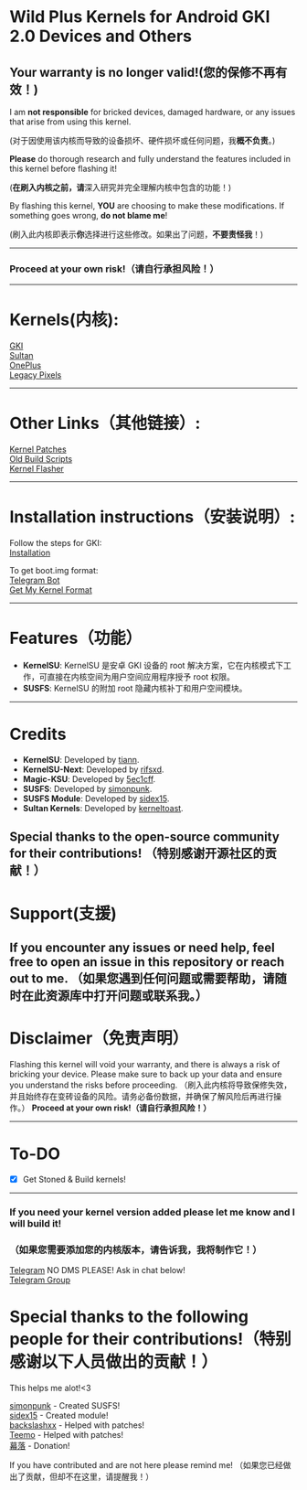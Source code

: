 # Wild Plus Kernels for Android GKI 2.0 Devices and Others

## Your warranty is no longer valid!(您的保修不再有效！)

I am **not responsible** for bricked devices, damaged hardware, or any issues that arise from using this kernel.

(对于因使用该内核而导致的设备损坏、硬件损坏或任何问题，我**概不负责**。)

**Please** do thorough research and fully understand the features included in this kernel before flashing it!

\(**在刷入内核之前，请**深入研究并完全理解内核中包含的功能！\)

By flashing this kernel, **YOU** are choosing to make these modifications. If something goes wrong, **do not blame me**!

\(刷入此内核即表示**你**选择进行这些修改。如果出了问题，**不要责怪我**！)

---

### Proceed at your own risk!（请自行承担风险！）

---

# Kernels(内核):
 
[GKI](https://github.com/WildPlusKernel/GKI_KernelSU_SUSFS)  
[Sultan](https://github.com/WildPlusKernel/Sultan_KernelSU_SUSFS)  
[OnePlus](https://github.com/WildPlusKernel/OnePlus_KernelSU_SUSFS)  
[Legacy Pixels](https://github.com/WildPlusKernel/Pixel_KernelSU_SUSFS)  

---

# Other Links（其他链接）:

[Kernel Patches](https://github.com/WildPlusKernel/kernel_patches)  
[Old Build Scripts](https://github.com/TheWildJames/kernel_build_scripts)  
[Kernel Flasher](https://github.com/capntrips/KernelFlasher/releases)  

---

# Installation instructions（安装说明）: 

Follow the steps for GKI:  
[Installation](https://kernelsu.org/guide/installation.html)

To get boot.img format:  
[Telegram Bot](https://t.me/wildpluskernel/22076)  
[Get My Kernel Format](https://github.com/TheWildJames/Get_My_Kernel_Format)

---

# Features（功能）

- **KernelSU**: KernelSU 是安卓 GKI 设备的 root 解决方案，它在内核模式下工作，可直接在内核空间为用户空间应用程序授予 root 权限。
- **SUSFS**: KernelSU 的附加 root 隐藏内核补丁和用户空间模块。

---

# Credits

- **KernelSU**: Developed by [tiann](https://github.com/tiann).
- **KernelSU-Next**: Developed by [rifsxd](https://github.com/rifsxd/KernelSU-Next).
- **Magic-KSU**: Developed by [5ec1cff](https://github.com/5ec1cff/KernelSU).  
- **SUSFS**: Developed by [simonpunk](https://gitlab.com/simonpunk/susfs4ksu.git).
- **SUSFS Module**: Developed by [sidex15](https://github.com/sidex15).
- **Sultan Kernels**: Developed by [kerneltoast](https://github.com/kerneltoast).

Special thanks to the open-source community for their contributions!
（特别感谢开源社区的贡献！）
---

# Support(支援)

If you encounter any issues or need help, feel free to open an issue in this repository or reach out to me.
（如果您遇到任何问题或需要帮助，请随时在此资源库中打开问题或联系我。）
---

# Disclaimer（免责声明）

Flashing this kernel will void your warranty, and there is always a risk of bricking your device. Please make sure to back up your data and ensure you understand the risks before proceeding.
（刷入此内核将导致保修失效，并且始终存在变砖设备的风险。请务必备份数据，并确保了解风险后再进行操作。）
**Proceed at your own risk!（请自行承担风险！）**

---

# To-DO

- [X] Get Stoned & Build kernels!

---

### If you need your kernel version added please let me know and I will build it!
### （如果您需要添加您的内核版本，请告诉我，我将制作它！）

[Telegram](https://t.me/TheWildJames) NO DMS PLEASE! Ask in chat below!  
[Telegram Group](https://t.me/wildpluskernel)  

# Special thanks to the following people for their contributions!（特别感谢以下人员做出的贡献！）
This helps me alot!<3

[simonpunk](https://gitlab.com/simonpunk/susfs4ksu.git) - Created SUSFS!  
[sidex15](https://github.com/sidex15) - Created module!  
[backslashxx](https://github.com/backslashxx) - Helped with patches!  
[Teemo](https://github.com/liqideqq) - Helped with patches!  
[幕落](https://github.com/MuLuo688) - Donation!

If you have contributed and are not here please remind me!
（如果您已经做出了贡献，但却不在这里，请提醒我！）
